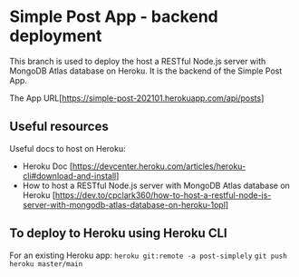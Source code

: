 # Simple Post App - backend deployment

This branch is used to deploy the host a RESTful Node.js server with MongoDB Atlas database on Heroku. It is the backend of the Simple Post App.

The App URL[https://simple-post-202101.herokuapp.com/api/posts]

## Useful resources

Useful docs to host on Heroku:

- Heroku Doc [https://devcenter.heroku.com/articles/heroku-cli#download-and-install]
- How to host a RESTful Node.js server with MongoDB Atlas database on Heroku [https://dev.to/cpclark360/how-to-host-a-restful-node-js-server-with-mongodb-atlas-database-on-heroku-1opl]


## To deploy to Heroku using Heroku CLI

For an existing Heroku app:
`heroku git:remote -a post-simplely`
`git push heroku master/main`
